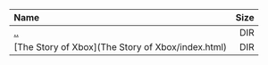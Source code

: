 |Name|Size|
|:---|---:|
|[..](../index.html)|DIR|
|[The Story of Xbox](The Story of Xbox/index.html)|DIR|
